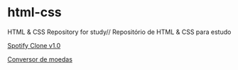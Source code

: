 # html-css

HTML & CSS Repository for study//
Repositório de HTML & CSS para estudo

<p><a href="https://maiajoao.github.io/html-css/exercises/ex001/index.html">Spotify Clone v1.0</a></p>
<p><a href="https://maiajoao.github.io/html-css/exercises/ex002/index.html">Conversor de moedas</a></p>

